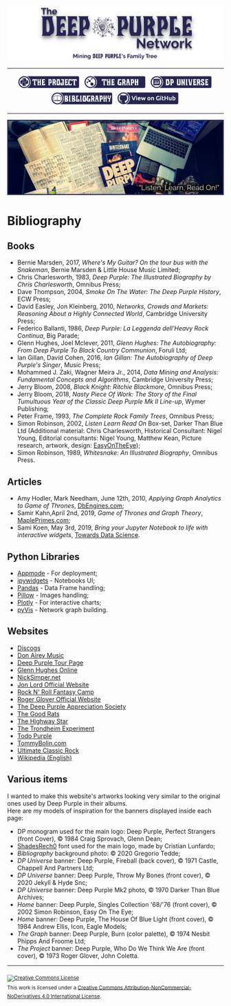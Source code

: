 <div align="center"><a href="https://greggtdd.github.io/DeepPurpleNetwork/"><img src="https://raw.githubusercontent.com/greggtdd/DeepPurpleNetwork/master/docs/site_images/dpnetwork_banner.png"></a></div>

___

<div align="center"><a href="https://greggtdd.github.io/DeepPurpleNetwork/pages/project"><img src="https://raw.githubusercontent.com/greggtdd/DeepPurpleNetwork/master/docs/site_images/button_proj.png"  width="150" height="35"></a> <a href="https://greggtdd.github.io/DeepPurpleNetwork/pages/graph"><img src="https://raw.githubusercontent.com/greggtdd/DeepPurpleNetwork/master/docs/site_images/button_graph.png"  width="150" height="35"></a> <a href="https://greggtdd.github.io/DeepPurpleNetwork/pages/dp_universe"><img src="https://raw.githubusercontent.com/greggtdd/DeepPurpleNetwork/master/docs/site_images/button_univ.png"  width="150" height="35"></a> <a href="https://greggtdd.github.io/DeepPurpleNetwork/pages/bibliography"><img src="https://raw.githubusercontent.com/greggtdd/DeepPurpleNetwork/master/docs/site_images/button_biblio.png"  width="150" height="35"></a> <a href="https://github.com/greggtdd/DeepPurpleNetwork" target="_blank"><img src="https://raw.githubusercontent.com/greggtdd/DeepPurpleNetwork/master/docs/site_images/button_git.png"  width="150" height="35"></a></div>

___

![The Deep Purple Network Bibliography](https://raw.githubusercontent.com/greggtdd/DeepPurpleNetwork/master/docs/site_images/gt-studio.jpg)

# Bibliography
## Books
* Bernie Marsden, 2017, <em>Where's My Guitar? On the tour bus with the Snakeman</em>, Bernie Marsden & Little House Music Limited;
* Chris Charlesworth, 1983, <em>Deep Purple: The Illustrated Biography by Chris Charlesworth</em>, Omnibus Press;
* Dave Thompson, 2004, <em>Smoke On The Water: The Deep Purple History</em>, ECW Press;
* David Easley, Jon Kleinberg, 2010, <em>Networks, Crowds and Markets: Reasoning About a Highly Connected World</em>, Cambridge University Press;
* Federico Ballanti, 1986, <em>Deep Purple: La Leggenda dell'Heavy Rock Continua</em>, Big Parade;
* Glenn Hughes, Joel Mclever, 2011, <em>Glenn Hughes: The Autobiography: From Deep Purple To Black Country Communion</em>, Foruli Ltd;
* Ian Gillan, David Cohen, 2016, <em>Ian Gillan: The Autobiography of Deep Purple's Singer</em>, Music Press;
* Mohammed J. Zaki, Wagner Meira Jr., 2014, <em>Data Mining and Analysis: Fundamental Concepts and Algorithms</em>, Cambridge University Press;
* Jerry Bloom, 2008, <em>Black Knight: Ritchie Blackmore</em>, Omnibus Press;
* Jerry Bloom, 2018, <em>Nasty Piece Of Work: The Story of the Final Tumultuous Year of the Classic Deep Purple Mk II Line-up</em>, Wymer Publishing;
* Peter Frame, 1993, <em>The Complete Rock Family Trees</em>, Omnibus Press;
* Simon Robinson, 2002, <em>Listen Learn Read On</em> Box-set, Darker Than Blue Ltd (Additional material: Chris Charlesworth, Historical Consultant: Nigel Young, Editorial consultants: Nigel Young, Matthew Kean, Picture research, artwork, design: <a href="https://easyontheeyebooks.wordpress.com/author/inrock777/" target="_blank">EasyOnTheEye</a>);
* Simon Robinson, 1989, <em>Whitesnake: An Illustrated Biography</em>, Omnibus Press.

## Articles
* Amy Hodler, Mark Needham, June 12th, 2010, <em>Applying Graph Analytics to Game of Thrones</em>, <a href="https://db-engines.com/en/blog_post/81" target="_blank">DbEngines.com</a>;
* Samir Kahn,April 2nd, 2019, <em>Game of Thrones and Graph Theory</em>, <a href="https://www.mapleprimes.com/maplesoftblog/210356-Game-Of-Thrones-And-Graph-Theory" target="_blank">MaplePrimes.com</a>;
* Sami Koen, May 3rd, 2019, <em>Bring your Jupyter Notebook to life with interactive widgets</em>, <a href="https://towardsdatascience.com/bring-your-jupyter-notebook-to-life-with-interactive-widgets-bc12e03f0916" target="_blank">Towards Data Science</a>.

## Python Libraries
* <a href="https://github.com/oschuett/appmode" target="_blank">Appmode</a> - For deployment;
* <a href="https://github.com/jupyter-widgets/ipywidgets" target="_blank">ipywidgets</a> - Notebooks UI;
* <a href="https://pandas.pydata.org" target="_blank">Pandas</a> - Data Frame handling;
* <a href="https://github.com/python-pillow/Pillow" target="_blank">Pillow</a> - Images handling;
* <a href="https://plotly.com/python/" target="_blank">Plotly</a> - For interactive charts;
* <a href="https://github.com/WestHealth/pyvis" target="_blank">pyVis</a> - Network graph building.

## Websites
* <a href="https://www.discogs.com" target="_blank">Discogs</a>
* <a href="http://www.donairey.com" target="_blank">Don Airey Music</a>
* <a href="https://www.purple.de/dirk/purple/" target="_blank">Deep Purple Tour Page</a>
* <a href="http://www.glennhughes.com/tour.html" target="_blank">Glenn Hughes Online</a>
* <a href="http://www.nicksimper.net" target="_blank">NickSimper.net</a>
* <a href="https://jonlord.org" target="_blank">Jon Lord Official Website</a>
* <a href="https://www.rockcamp.com" target="_blank">Rock N' Roll Fantasy Camp</a>
* <a href="https://www.rogerglover.com" target="_blank">Roger Glover Official Website</a>
* <a href="http://www.deep-purple.net" target="_blank">The Deep Purple Appreciation Society</a>
* <a href="https://www.goodrats.com" target="_blank">The Good Rats</a>
* <a href="https://www.thehighwaystar.com" target="_blank">The Highway Star</a>
* <a href="https://trondheimexperiment.com/intro.html" target="_blank">The Trondheim Experiment</a>
* <a href="https://todopurple.blogspot.com" target="_blank">Todo Purple</a>
* <a href="https://www.tommybolin.com" target="_blank">TommyBolin.com</a>
* <a href="https://ultimateclassicrock.com" target="_blank">Ultimate Classic Rock</a>
* <a href="https://en.wikipedia.org/wiki/Main_Page" target="_blank">Wikipedia (English)</a>

## Various items
I wanted to make this website's artworks looking very similar to the original ones used by Deep Purple in their albums.<br>
Here are my models of inspiration for the banners displayed inside each page:
* DP monogram used for the main logo: Deep Purple, Perfect Strangers (front Cover), © 1984 Craig Sprovach, Glenn Dean;
* <a href="https://www.dafont.com/it/shadesrech0.font" target="_blank">ShadesRech0</a> font used for the main logo, made by Cristian Lunfardo;
* <em>Bibliography</em> background photo: © 2020 Gregorio Tedde;
* <em>DP Universe</em> banner: Deep Purple, Fireball (back cover), © 1971 Castle, Chappell And Partners Ltd;
* <em>DP Universe</em> banner: Deep Purple, Throw My Bones (front cover), © 2020 Jekyll & Hyde Snc;
* <em>DP Universe</em> banner: Deep Purple Mk2 photo, © 1970 Darker Than Blue Archives;
* <em>Home</em> banner: Deep Purple, Singles Collection '68/'76 (front cover), © 2002 Simon Robinson, Easy On The Eye;
* <em>Home</em> banner: Deep Purple, The House Of Blue Light (front cover), © 1984 Andrew Ellis, Icon, Eagle Models;
* <em>The Graph</em> banner: Deep Purple, Burn (color palette), © 1974 Nesbit Phipps And Froome Ltd;
* <em>The Project</em> banner: Deep Purple, Who Do We Think We Are (front cover), © 1973 Roger Glover, John Coletta.

___
<sub><a rel="license" href="http://creativecommons.org/licenses/by-nc-nd/4.0/"><img alt="Creative Commons License" style="border-width:0" src="https://i.creativecommons.org/l/by-nc-nd/4.0/88x31.png" /></a><br />This work is licensed under a <a rel="license" href="http://creativecommons.org/licenses/by-nc-nd/4.0/">Creative Commons Attribution-NonCommercial-NoDerivatives 4.0 International License</a>.</sub>

